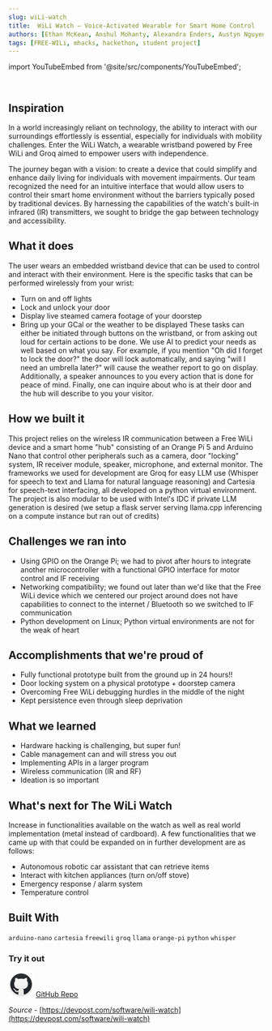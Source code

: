 ```yaml
---
slug: wiLi-watch
title:  WiLi Watch – Voice-Activated Wearable for Smart Home Control
authors: [Ethan McKean, Anshul Mohanty, Alexandra Enders, Austyn Nguyen]
tags: [FREE-WILi, mhacks, hackethon, student project]
---
```


import YouTubeEmbed from '@site/src/components/YouTubeEmbed';

<YouTubeEmbed videoId="UYSAEgx3lSQ" />

<br/>

## Inspiration

In a world increasingly reliant on technology, the ability to interact with our surroundings effortlessly is essential, especially for individuals with mobility challenges. Enter the WiLi Watch, a wearable wristband powered by Free WiLi and Groq aimed to empower users with independence.

<!-- truncate -->

The journey began with a vision: to create a device that could simplify and enhance daily living for individuals with movement impairments. Our team recognized the need for an intuitive interface that would allow users to control their smart home environment without the barriers typically posed by traditional devices. By harnessing the capabilities of the watch's built-in infrared (IR) transmitters, we sought to bridge the gap between technology and accessibility.

## What it does

The user wears an embedded wristband device that can be used to control and interact with their environment. Here is the specific tasks that can be performed wirelessly from your wrist:

- Turn on and off lights
- Lock and unlock your door
- Display live steamed camera footage of your doorstep
- Bring up your GCal or the weather to be displayed These tasks can either be initiated through buttons on the wristband, or from asking out loud for certain actions to be done. We use AI to predict your needs as well based on what you say. For example, if you mention "Oh did I forget to lock the door?" the door will lock automatically, and saying "will I need an umbrella later?" will cause the weather report to go on display. Additionally, a speaker announces to you every action that is done for peace of mind. Finally, one can inquire about who is at their door and the hub will describe to you your visitor.

## How we built it

This project relies on the wireless IR communication between a Free WiLi device and a smart home "hub" consisting of an Orange Pi 5 and Arduino Nano that control other peripherals such as a camera, door "locking" system, IR receiver module, speaker, microphone, and external monitor. The frameworks we used for development are Groq for easy LLM use (Whisper for speech to text and Llama for natural language reasoning) and Cartesia for speech-text interfacing, all developed on a python virtual environment. The project is also modular to be used with Intel's IDC if private LLM generation is desired (we setup a flask server serving llama.cpp inferencing on a compute instance but ran out of credits)

## Challenges we ran into

- Using GPIO on the Orange Pi; we had to pivot after hours to integrate another microcontroller with a functional GPIO interface for motor control and IF receiving
- Networking compatibility; we found out later than we'd like that the Free WiLi device which we centered our project around does not have capabilities to connect to the internet / Bluetooth so we switched to IF communication
- Python development on Linux; Python virtual environments are not for the weak of heart

## Accomplishments that we're proud of

- Fully functional prototype built from the ground up in 24 hours!!
- Door locking system on a physical prototype + doorstep camera
- Overcoming Free WiLi debugging hurdles in the middle of the night
- Kept persistence even through sleep deprivation

## What we learned

- Hardware hacking is challenging, but super fun!
- Cable management can and will stress you out
- Implementing APIs in a larger program
- Wireless communication (IR and RF)
- Ideation is so important

## What's next for The WiLi Watch

Increase in functionalities available on the watch as well as real world implementation (metal instead of cardboard). A few functionalities that we came up with that could be expanded on in further development are as follows:

- Autonomous robotic car assistant that can retrieve items
- Interact with kitchen appliances (turn on/off stove)
- Emergency response / alarm system
- Temperature control

## Built With

`arduino-nano` `cartesia` `freewili` `groq` `llama` `orange-pi` `python` `whisper`

### Try it out

<!-- ![GitHub](./github.png) [GitHub Repo](https://github.com/ethanmckean/The-WiLi-Watch-mhacks24) -->
<!-- ![GitHub](./github.png) <a target="_self" rel="noopener noreferrer" href="https://github.com/ethanmckean/The-WiLi-Watch-mhacks24" class="inline-image">GitHub Repo</a> -->

<div class="github-img">

![GitHub](./github.png) <a href="https://github.com/ethanmckean/The-WiLi-Watch-mhacks24" target="_blank"><span>GitHub Repo</span></a>
</div>

*Source* - [https://devpost.com/software/wili-watch](https://devpost.com/software/wili-watch)